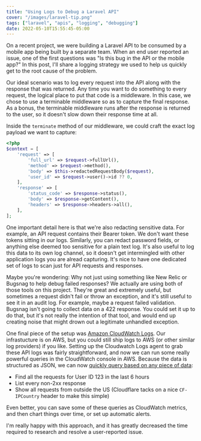 ```yaml
---
title: "Using Logs to Debug a Laravel API"
cover: "/images/laravel-tip.png"
tags: ["laravel", "apis", "logging", "debugging"]
date: 2022-05-10T15:55:45-05:00
---
```


On a recent project, we were building a Laravel API to be consumed by a mobile app being built by a separate team. When an end user reported an issue, one of the first questions was "Is this bug in the API or the mobile app?" In this post, I'll share a logging strategy we used to help us quickly get to the root cause of the problem.

<!--more-->

Our ideal scenario was to log every request into the API along with the response that was returned. Any time you want to do something to every request, the logical place to put that code is a middleware. In this case, we chose to use a terminable middleware so as to capture the final response. As a bonus, the terminable middleware runs after the response is returned to the user, so it doesn't slow down their response time at all.

Inside the `terminate` method of our middleware, we could craft the exact log payload we want to capture:

```php
<?php
$context = [
    'request' => [
        'full_url' => $request->fullUrl(),
        'method' => $request->method(),
        'body' => $this->redactedRequestBody($request),
        'user_id' => $request->user()->id ?? 0,
    ],
    'response' => [
        'status_code' => $response->status(),
        'body' => $response->getContent(),
        'headers' => $response->headers->all(),
    ],
];
```

One important detail here is that we're also redacting sensitive data. For example, an API request contains their Bearer token. We don't want these tokens sitting in our logs. Similarly, you can redact password fields, or anything else deemed too sensitive for a plain text log. It's also useful to log this data to its own log channel, so it doesn't get intermingled with other application logs you are alread capturing. It's nice to have one dedicated set of logs to scan just for API requests and responses.

Maybe you're wondering: Why not just using something like New Relic or Bugsnag to help debug failed responses? We actually are using both of those tools on this project. They're great and extremely useful, but sometimes a request didn't fail or throw an exception, and it's still useful to see it in an audit log. For example, maybe a request failed validation. Bugsnag isn't going to collect data on a 422 response. You could set it up to do that, but it's not really the intention of that tool, and would end up creating noise that might drown out a legitimate unhandled exception.

One final piece of the setup was [Amazon CloudWatch Logs](https://docs.aws.amazon.com/AmazonCloudWatch/latest/logs/WhatIsCloudWatchLogs.html). Our infrastucture is on AWS, but you could still ship logs to AWS (or other similar log providers) if you like. Setting up the Cloudwatch Logs agent to grab these API logs was fairly straightforward, and now we can run some really powerful queries in the CloudWatch console in AWS. Because the data is structured as JSON, we can now [quickly query based on any piece of data](https://docs.aws.amazon.com/AmazonCloudWatch/latest/logs/FilterAndPatternSyntax.html#metric-filters-extract-json):

* Find all the requests for User ID 123 in the last 6 hours
* List every non-2xx response
* Show all requests from outside the US (Cloudflare tacks on a nice `CF-IPCountry` header to make this simple)

Even better, you can save some of these queries as CloudWatch metrics, and then chart things over time, or set up automatic alerts.

I'm really happy with this approach, and it has greatly decreased the time required to research and resolve a user-reported issue.